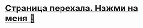 # [Страница перехала. Нажми на меня 🔳 ](https://github.com/hypo69/The-Philosophy-of-PowerShell-ru/blob/master/articles/%D0%BA%D0%BE%D0%BC%D0%B0%D0%BD%D0%B4%D1%8B%20powershell%20%D0%B4%D0%BB%D1%8F%20%D1%80%D0%B0%D0%B1%D0%BE%D1%82%D1%8B%20%D1%81%20%D0%B4%D0%B8%D1%81%D0%BA%D0%BE%D0%BC.md)